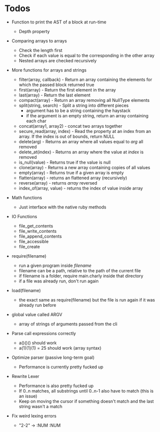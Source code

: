 # Todos

- Function to print the AST of a block at run-time
  - Depth property

- Comparing arrays to arrays
  - Check the length first
  - Check if each value is equal to the corresponding in the other array
  - Nested arrays are checked recursively

- More functions for arrays and strings
  - filter(array, callback) - Return an array containing the elements for which the passed block returned true
  - first(array) - Return the first element in the array
  - last(array) - Return the last element
  - compact(array) - Return an array removing all NullType elements
  - split(string, search) - Split a string into different pieces
    - argument has to be a string containing the haystack
    - if the argument is an empty string, return an array containing each char
  - concat(array1, array2) - concat two arrays together
  - secure_read(array, index) - Read the property at an index from an array. If the index is out of bounds, return NULL
  - delete(arg) - Returns an array where all values equal to *arg* all removed
  - delete_at(index) - Returns an array where the value at *index* is removed
  - is_null(value) - Returns true if the value is null
  - clone(array) - Returns a new array containing copies of all values
  - empty(array) - Returns true if a given array is empty
  - flatten(array) - returns an flattened array (recursively)
  - reverse(array) - returns *array* reversed
  - index_of(array, value) - returns the index of value inside array

- Math functions
  - Just interface with the native ruby methods

- IO Functions
  - file_get_contents
  - file_write_contents
  - file_append_contents
  - file_accessible
  - file_create

- require(filename)
  - run a given program inside *filename*
  - filename can be a path, relative to the path of the current file
  - if filename is a folder, require main.charly inside that directory
  - if a file was already run, don't run again

- load(filename)
  - the exact same as require(filename) but the file is run again if it was already run before

- global value called ARGV
  - array of strings of arguments passed from the cli

- Parse call expressions correctly
  - a()()() should work
  - a(1)(1)(1) = 25 should work (array syntax)

- Optimize parser (passive long-term goal)
  - Performance is currently pretty fucked up

- Rewrite Lexer
  - Performance is also pretty fucked up
  - If 0..n matches, all substrings until 0..n-1 also have to match (this is an issue)
  - Keep on moving the cursor if something doesn't match and the last string wasn't a match

- Fix weird lexing errors
  - "2-2" -> :NUM :NUM
